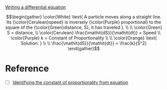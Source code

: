 [Writing a differential equation](https://www.khanacademy.org/math/differential-equations/first-order-differential-equations/differential-equations-intro/v/writing-a-differential-equation)

```math
\begin{gather}
\color{White} \text{ A particle moves along a straight line. Its {\color{Cerulean}speed} is inversely {\color{Purple} proportional} to the square of the {\color{Green}distance, S}, it has traveled }. \\
\\
\color{Green} S = distance, \\
\color{Cerulean} \frac{\mathit{dS}}{\mathit{dt}} = Speed \\
\color{Purple} k = Constant of Proportionality \\
\\
\color{Orange} \text{ Solution: } \\
\\
\frac{\mathit{dS}}{\mathit{dt}} = \frac{k}{S^2}
\end{gather}
```

# Reference

- [ ] [Identifying the constant of proportionality from equation](https://www.khanacademy.org/math/cc-seventh-grade-math/cc-7th-ratio-proportion/7th-constant-of-proportionality/v/identifying-the-constant-of-proportionality)
